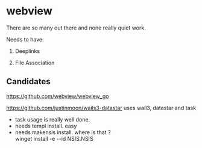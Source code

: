 # webview

There are so many out there and none really quiet work.

Needs to have:

1. Deeplinks

2. File Association

## Candidates

https://github.com/webview/webview_go

https://github.com/justinmoon/wails3-datastar uses wail3, datastar and  task
- task usage is really well done.
- needs templ install. easy
- needs makensis install. where is that ?  
        winget install -e --id NSIS.NSIS

